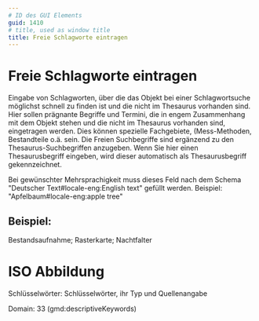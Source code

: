 ```yaml
---
# ID des GUI Elements
guid: 1410
# title, used as window title
title: Freie Schlagworte eintragen
---
```


# Freie Schlagworte eintragen

Eingabe von Schlagworten, über die das Objekt bei einer Schlagwortsuche möglichst schnell zu finden ist und die nicht im Thesaurus vorhanden sind. Hier sollen prägnante Begriffe und Termini, die in engem Zusammenhang mit dem Objekt stehen und die nicht im Thesaurus vorhanden sind, eingetragen werden. Dies können spezielle Fachgebiete, (Mess-Methoden, Bestandteile o.ä. sein. Die Freien Suchbegriffe sind ergänzend zu den Thesaurus-Suchbegriffen anzugeben. Wenn Sie hier einen Thesaurusbegriff eingeben, wird dieser automatisch als Thesaurusbegriff gekennzeichnet.

Bei gewünschter Mehrsprachigkeit muss dieses Feld nach dem Schema "Deutscher Text#locale-eng:English text" gefüllt werden. Beispiel: "Apfelbaum#locale-eng:apple tree"

## Beispiel:

Bestandsaufnahme; Rasterkarte; Nachtfalter


# ISO Abbildung

Schlüsselwörter: Schlüsselwörter, ihr Typ und Quellenangabe

Domain: 33 (gmd:descriptiveKeywords)
